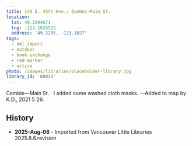 ```yaml
---
title: 149 E. 45th Ave.; Quebec—Main St.
location:
  lat: 49.2294671
  lng: -123.1026522
  address: '49.2295, -123.1027'
tags:
  - kml-import
  - outdoor
  - book-exchange
  - red-marker
  - active
photo: /images/libraries/placeholder-library.jpg
library_id: '00033'
---
```

Cambie—Main St.  
I added some washed cloth masks.
—Added to map by K.D., 2021 5 29.

## History
- **2025-Aug-08** - Imported from Vancouver Little Libraries 2025.8.6.revision
